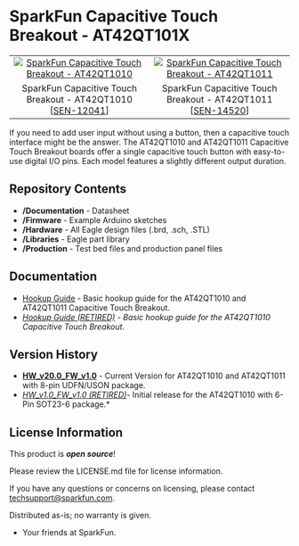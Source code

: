SparkFun Capacitive Touch Breakout - AT42QT101X
====================================

<table class="table table-hover table-striped table-bordered">
  <tr>
   <td><a href="https://www.sparkfun.com/products/12041"><div align="center"><img src="https://cdn.sparkfun.com//assets/parts/8/6/1/8/12041-SparkFun_Capacitive_Touch_Breakout_-_AT42QT1010-01.jpg" title="SparkFun Capacitive Touch Breakout - AT42QT1010"></div></a></td>
  <td><a href="https://www.sparkfun.com/products/14520"><div align="center"><img src="https://cdn.sparkfun.com//assets/parts/1/2/5/9/6/14520-SparkFun_Capacitive_Touch_Breakout_-_AT42QT1011-01.jpg" title="SparkFun Capacitive Touch Breakout - AT42QT1011"></div></a></center></td>
  </tr>
  <tr>
    <td><div align="center">SparkFun Capacitive Touch Breakout - AT42QT1010 [<a href="https://www.sparkfun.com/products/12041">SEN-12041</a>]</div></td>
    <td><div align="center">SparkFun Capacitive Touch Breakout - AT42QT1011 [<a href="https://www.sparkfun.com/products/14520">SEN-14520</a>]</div></td>
  </tr>
</table>

If you need to add user input without using a button, then a capacitive touch interface might be the answer. The AT42QT1010 and AT42QT1011 Capacitive Touch Breakout boards offer a single capacitive touch button with easy-to-use digital I/O pins. Each model features a slightly different output duration.

Repository Contents
-------------------
* **/Documentation** - Datasheet
* **/Firmware** - Example Arduino sketches
* **/Hardware** - All Eagle design files (.brd, .sch, .STL)
* **/Libraries** - Eagle part library
* **/Production** - Test bed files and production panel files

Documentation
-------------------

* [Hookup Guide](https://learn.sparkfun.com/tutorials/at42qt101x-capacitive-touch-breakout-hookup-guide) - Basic hookup guide for the AT42QT1010 and AT42QT1011 Capacitive Touch Breakout.
* *[Hookup Guide (RETIRED)](https://learn.sparkfun.com/tutorials/at42qt1010-capacitive-touch-breakout-hookup-guide) - Basic hookup guide for the AT42QT1010 Capacitive Touch Breakout.*

Version History
---------------
* **[HW_v20.0_FW_v1.0](https://github.com/sparkfun/AT42QT1010_Capacitive_Touch_Breakout/releases/tag/HW_v20.0_FW_v1.0)** - Current Version for AT42QT1010 and AT42QT1011 with 8-pin UDFN/USON package.
* *[HW_v1.0_FW_v1.0 (RETIRED)](https://github.com/sparkfun/AT42QT1010_Capacitive_Touch_Breakout/releases/tag/HW_v1.0_FW_v1.0)*- Initial release for the AT42QT1010 with 6-Pin SOT23-6 package.*

License Information
-------------------

This product is _**open source**_! 

Please review the LICENSE.md file for license information. 

If you have any questions or concerns on licensing, please contact techsupport@sparkfun.com.

Distributed as-is; no warranty is given.

- Your friends at SparkFun.

_<COLLABORATION CREDIT>_
